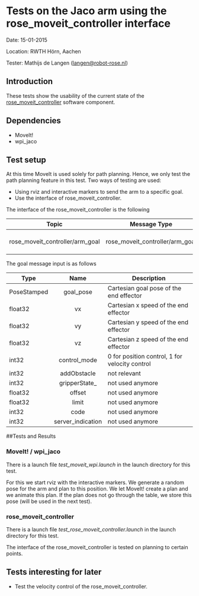 Tests on the Jaco arm using the rose_moveit_controller interface
============
Date: 15-01-2015

Location: RWTH Hörn, Aachen

Tester: Mathijs de Langen (langen@robot-rose.nl)

Introduction
------------

These tests show the usability of the current state of the [rose_moveit_controller](https://github.com/RobotRose/rose_moveit_controller) software component.

Dependencies
------------
* MoveIt!
* wpi_jaco

Test setup
----------

At this time MoveIt is used solely for path planning. Hence, we only test the path planning feature in this test.
Two ways of testing are used:
* Using rviz and interactive markers to send the arm to a specific goal.
* Use the interface of rose_moveit_controller.

The interface of the rose_moveit_controller is the following

Topic 							| Message Type     					| Description 
--------------------------------|:---------------------------------:|-----------
rose_moveit_controller/arm_goal | rose_moveit_controller/arm_goal 	| Send a goal (described next)

The goal message input is as follows

Type 		| Name 				| Description
------------|:-----------------:|---------
PoseStamped | goal_pose			| Cartesian goal pose of the end effector
float32 	| vx				| Cartesian x speed of the end effector
float32 	| vy				| Cartesian y speed of the end effector
float32 	| vz				| Cartesian z speed of the end effector
int32 		| control_mode		| 0 for position control, 1 for velocity control
int32 		| addObstacle		| not relevant
int32 		| gripperState_		| not used anymore
float32 	| offset			| not used anymore
float32 	| limit				| not used anymore
int32 		| code				| not used anymore
int32 		| server_indication	| not used anymore

##Tests and Results

### MoveIt! / wpi_jaco
There is a launch file *test_moveit_wpi.launch* in the launch directory for this test.

For this we start rviz with the interactive markers. We generate a random pose for the arm and plan to this position. We let MoveIt! create a plan and we animate this plan. If the plan does not go through the table, we store this pose (will be used in the next test).

### rose_moveit_controller

There is a launch file *test_rose_moveit_controller.launch* in the launch directory for this test.

The interface of the rose_moveit_controller is tested on planning to certain points. 

## Tests interesting for later

* Test the velocity control of the rose_moveit_controller.